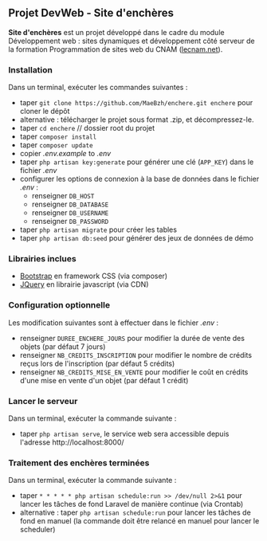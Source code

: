 ## Projet DevWeb - Site d'enchères ##

**Site d'enchères** est un projet développé dans le cadre du module
 Développement web : sites dynamiques et développement côté serveur de la
 formation Programmation de sites web du CNAM ([lecnam.net](http://lecnam.net/)).

### Installation ###

Dans un terminal, exécuter les commandes suivantes :
* taper `git clone https://github.com/MaeBzh/enchere.git enchere` pour cloner le dépôt
* alternative : télécharger le projet sous format .zip, et décompressez-le.
* taper `cd enchere` // dossier root du projet
* taper `composer install`
* taper `composer update`
* copier *.env.example* to *.env*
* taper `php artisan key:generate` pour générer une clé (`APP_KEY`) dans le fichier *.env*
* configurer les options de connexion à la base de données dans le fichier *.env* :
   * renseigner `DB_HOST`
   * renseigner `DB_DATABASE` 
   * renseigner `DB_USERNAME`
   * renseigner `DB_PASSWORD`
* taper `php artisan migrate` pour créer les tables
* taper `php artisan db:seed` pour générer des jeux de données de démo

### Librairies inclues ###

* [Bootstrap](https://getbootstrap.com/docs/3.3/) en framework CSS (via composer)
* [JQuery](https://api.jquery.com/) en librairie javascript (via CDN)


### Configuration optionnelle ###

Les modification suivantes sont à effectuer dans le fichier *.env* :

* renseigner `DUREE_ENCHERE_JOURS` pour modifier la durée de vente des objets (par défaut 7 jours) 
* renseigner `NB_CREDITS_INSCRIPTION` pour modifier le nombre de crédits reçus lors de l'inscription (par défaut 5 crédits)
* renseigner `NB_CREDITS_MISE_EN_VENTE` pour modifier le coût en crédits d'une mise en vente d'un objet (par défaut 1 crédit)

### Lancer le serveur ### 

Dans un terminal, exécuter la commande suivante :
* taper `php artisan serve`, le service web sera accessible depuis l'adresse http://localhost:8000/

### Traitement des enchères terminées ### 

Dans un terminal, exécuter la commande suivante :
* taper `* * * * * php artisan schedule:run >> /dev/null 2>&1` pour lancer les tâches de fond Laravel de manière continue (via Crontab)
* alternative : taper `php artisan schedule:run` pour lancer les tâches de fond en manuel (la commande doit être relancé en manuel pour lancer le scheduler)